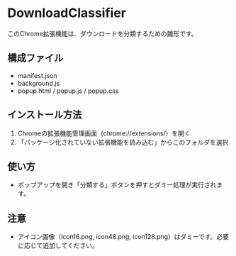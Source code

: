 # DownloadClassifier

このChrome拡張機能は、ダウンロードを分類するための雛形です。

## 構成ファイル
- manifest.json
- background.js
- popup.html / popup.js / popup.css

## インストール方法
1. Chromeの拡張機能管理画面（chrome://extensions/）を開く
2. 「パッケージ化されていない拡張機能を読み込む」からこのフォルダを選択

## 使い方
- ポップアップを開き「分類する」ボタンを押すとダミー処理が実行されます。

## 注意
- アイコン画像（icon16.png, icon48.png, icon128.png）はダミーです。必要に応じて追加してください。
